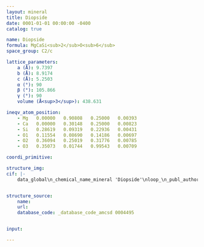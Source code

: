 ```yaml
---
layout: mineral
title: Diopside
date: 0001-01-01 00:00:00 -0400
catalog: true

name: Diopside
formula: MgCaSi<sub>2</sub>O<sub>6</sub>
space_group: C2/c

lattice_parameters:
    a (Å): 9.7397
    b (Å): 8.9174
    c (Å): 5.2503
    α (°): 90
    β (°): 105.866
    γ (°): 90
    volume (Å<sup>3</sup>): 438.631

ineqv_atom_position: 
    - Mg   0.00000   0.90808   0.25000   0.00393
    - Ca   0.00000   0.30148   0.25000   0.00823
    - Si   0.28619   0.09319   0.22936   0.00431
    - O1   0.11554   0.08690   0.14186   0.00697
    - O2   0.36094   0.25019   0.31776   0.00785
    - O3   0.35073   0.01744   0.99543   0.00709

coordi_primitive: 

structure_img: 
cif: |-
    data_global\n_chemical_name_mineral 'Diopside'\nloop_\n_publ_author_name\n'Thompson R M'\n'Downs R T'\n_journal_name_full 'American Mineralogist'\n_journal_volume 93 \n_journal_year 2008\n_journal_page_first 177\n_journal_page_last 186\n_publ_section_title\n;\n The crystal structure of diopside at pressure to 10 GPa\n Sample- P = 1 atm\n;\n_database_code_amcsd 0004495\n_chemical_compound_source 'DeKalb, New York'\n_chemical_formula_sum 'Mg Ca Si2 O6'\n_cell_length_a 9.7397\n_cell_length_b 8.9174\n_cell_length_c 5.2503\n_cell_angle_alpha 90\n_cell_angle_beta 105.866\n_cell_angle_gamma 90\n_cell_volume 438.631\n_exptl_crystal_density_diffrn      3.279\n_symmetry_space_group_name_H-M 'C 1 2/c 1'\nloop_\n_space_group_symop_operation_xyz\n  'x,y,z'\n  '1/2+x,1/2+y,z'\n  'x,-y,1/2+z'\n  '1/2+x,1/2-y,1/2+z'\n  '-x,y,1/2-z'\n  '1/2-x,1/2+y,1/2-z'\n  '-x,-y,-z'\n  '1/2-x,1/2-y,-z'\nloop_\n_atom_site_label\n_atom_site_fract_x\n_atom_site_fract_y\n_atom_site_fract_z\n_atom_site_U_iso_or_equiv\nMg   0.00000   0.90808   0.25000   0.00393\nCa   0.00000   0.30148   0.25000   0.00823\nSi   0.28619   0.09319   0.22936   0.00431\nO1   0.11554   0.08690   0.14186   0.00697\nO2   0.36094   0.25019   0.31776   0.00785\nO3   0.35073   0.01744   0.99543   0.00709\n\n


structure_source: 
    name:
    url:
    database_code: _database_code_amcsd 0004495


input:

---
```

